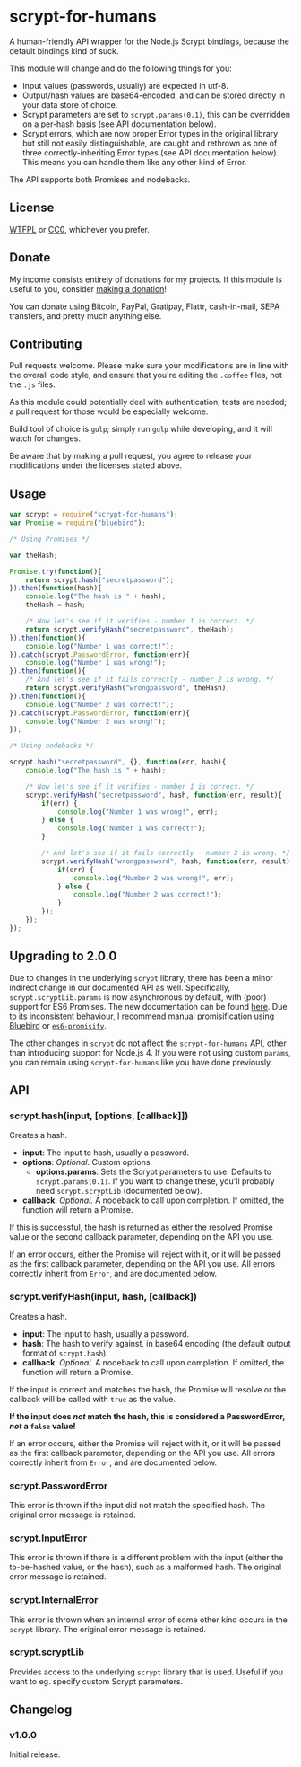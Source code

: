 # scrypt-for-humans

A human-friendly API wrapper for the Node.js Scrypt bindings, because the default bindings kind of suck.

This module will change and do the following things for you:

* Input values (passwords, usually) are expected in utf-8.
* Output/hash values are base64-encoded, and can be stored directly in your data store of choice.
* Scrypt parameters are set to `scrypt.params(0.1)`, this can be overridden on a per-hash basis (see API documentation below).
* Scrypt errors, which are now proper Error types in the original library but still not easily distinguishable, are caught and rethrown as one of three correctly-inheriting Error types (see API documentation below). This means you can handle them like any other kind of Error.

The API supports both Promises and nodebacks.

## License

[WTFPL](http://www.wtfpl.net/txt/copying/) or [CC0](https://creativecommons.org/publicdomain/zero/1.0/), whichever you prefer.

## Donate

My income consists entirely of donations for my projects. If this module is useful to you, consider [making a donation](http://cryto.net/~joepie91/donate.html)!

You can donate using Bitcoin, PayPal, Gratipay, Flattr, cash-in-mail, SEPA transfers, and pretty much anything else.

## Contributing

Pull requests welcome. Please make sure your modifications are in line with the overall code style, and ensure that you're editing the `.coffee` files, not the `.js` files.

As this module could potentially deal with authentication, tests are needed; a pull request for those would be especially welcome.

Build tool of choice is `gulp`; simply run `gulp` while developing, and it will watch for changes.

Be aware that by making a pull request, you agree to release your modifications under the licenses stated above.

## Usage

```javascript
var scrypt = require("scrypt-for-humans");
var Promise = require("bluebird");

/* Using Promises */

var theHash;

Promise.try(function(){
	return scrypt.hash("secretpassword");
}).then(function(hash){
	console.log("The hash is " + hash);
	theHash = hash;

	/* Now let's see if it verifies - number 1 is correct. */
	return scrypt.verifyHash("secretpassword", theHash);
}).then(function(){
	console.log("Number 1 was correct!");
}).catch(scrypt.PasswordError, function(err){
	console.log("Number 1 was wrong!");
}).then(function(){
	/* And let's see if it fails correctly - number 2 is wrong. */
	return scrypt.verifyHash("wrongpassword", theHash);
}).then(function(){
	console.log("Number 2 was correct!");
}).catch(scrypt.PasswordError, function(err){
	console.log("Number 2 was wrong!");
});

/* Using nodebacks */

scrypt.hash("secretpassword", {}, function(err, hash){
	console.log("The hash is " + hash);

	/* Now let's see if it verifies - number 1 is correct. */
	scrypt.verifyHash("secretpassword", hash, function(err, result){
		if(err) {
			console.log("Number 1 was wrong!", err);
		} else {
			console.log("Number 1 was correct!");
		}

		/* And let's see if it fails correctly - number 2 is wrong. */
		scrypt.verifyHash("wrongpassword", hash, function(err, result){
			if(err) {
				console.log("Number 2 was wrong!", err);
			} else {
				console.log("Number 2 was correct!");
			}
		});
	});
});
```

## Upgrading to 2.0.0

Due to changes in the underlying `scrypt` library, there has been a minor indirect change in our documented API as well. Specifically, `scrypt.scryptLib.params` is now asynchronous by default, with (poor) support for ES6 Promises. The new documentation can be found [here](https://github.com/barrysteyn/node-scrypt/blob/master/Readme.md#params). Due to its inconsistent behaviour, I recommend manual promisification using [Bluebird](https://www.npmjs.com/package/bluebird) or [`es6-promisify`](https://www.npmjs.com/package/es6-promisify).

The other changes in `scrypt` do not affect the `scrypt-for-humans` API, other than introducing support for Node.js 4. If you were not using custom `params`, you can remain using `scrypt-for-humans` like you have done previously.

## API

### scrypt.hash(input, [options, [callback]])

Creates a hash.

* __input__: The input to hash, usually a password.
* __options__: *Optional.* Custom options.
	* __options.params__: Sets the Scrypt parameters to use. Defaults to `scrypt.params(0.1)`. If you want to change these, you'll probably need `scrypt.scryptLib` (documented below).
* __callback__: *Optional.* A nodeback to call upon completion. If omitted, the function will return a Promise.

If this is successful, the hash is returned as either the resolved Promise value or the second callback parameter, depending on the API you use.

If an error occurs, either the Promise will reject with it, or it will be passed as the first callback parameter, depending on the API you use. All errors correctly inherit from `Error`, and are documented below.

### scrypt.verifyHash(input, hash, [callback])

Creates a hash.

* __input__: The input to hash, usually a password.
* __hash__: The hash to verify against, in base64 encoding (the default output format of `scrypt.hash`).
* __callback__: *Optional.* A nodeback to call upon completion. If omitted, the function will return a Promise.

If the input is correct and matches the hash, the Promise will resolve or the callback will be called with `true` as the value.

__If the input does *not* match the hash, this is considered a PasswordError, *not* a `false` value!__

If an error occurs, either the Promise will reject with it, or it will be passed as the first callback parameter, depending on the API you use. All errors correctly inherit from `Error`, and are documented below.

### scrypt.PasswordError

This error is thrown if the input did not match the specified hash. The original error message is retained.

### scrypt.InputError

This error is thrown if there is a different problem with the input (either the to-be-hashed value, or the hash), such as a malformed hash. The original error message is retained.

### scrypt.InternalError

This error is thrown when an internal error of some other kind occurs in the `scrypt` library. The original error message is retained.

### scrypt.scryptLib

Provides access to the underlying `scrypt` library that is used. Useful if you want to eg. specify custom Scrypt parameters.

## Changelog

### v1.0.0

Initial release.
